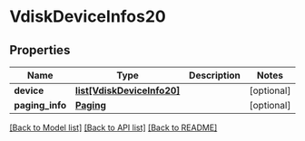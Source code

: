 # VdiskDeviceInfos20

## Properties
Name | Type | Description | Notes
------------ | ------------- | ------------- | -------------
**device** | [**list[VdiskDeviceInfo20]**](VdiskDeviceInfo20.md) |  | [optional] 
**paging_info** | [**Paging**](Paging.md) |  | [optional] 

[[Back to Model list]](../README.md#documentation-for-models) [[Back to API list]](../README.md#documentation-for-api-endpoints) [[Back to README]](../README.md)


